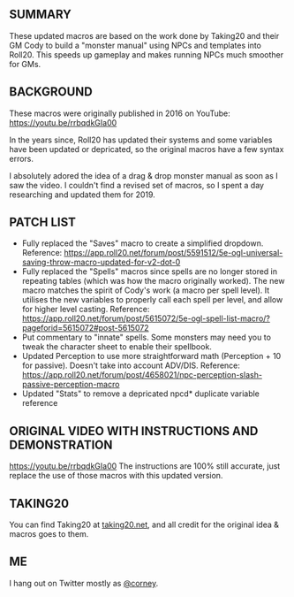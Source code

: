 ## SUMMARY
These updated macros are based on the work done by Taking20 and their GM Cody to build a "monster manual" using NPCs and templates into Roll20. This speeds up gameplay and makes running NPCs much smoother for GMs. 

## BACKGROUND
These macros were originally published in 2016 on YouTube: https://youtu.be/rrbqdkGIa00

In the years since, Roll20 has updated their systems and some variables have been updated or depricated, so the original macros have a few syntax errors. 

I absolutely adored the idea of a drag & drop monster manual as soon as I saw the video. I couldn't find a revised set of macros, so I spent a day researching and updated them for 2019.

## PATCH LIST
- Fully replaced the "Saves" macro to create a simplified dropdown. Reference: https://app.roll20.net/forum/post/5591512/5e-ogl-universal-saving-throw-macro-updated-for-v2-dot-0 
- Fully replaced the "Spells" macros since spells are no longer stored in repeating tables (which was how the macro originally worked). The new macro matches the spirit of Cody's work (a macro per spell level). It utilises the new variables to properly call each spell per level, and allow for higher level casting. Reference: https://app.roll20.net/forum/post/5615072/5e-ogl-spell-list-macro/?pageforid=5615072#post-5615072
- Put commentary to "innate" spells. Some monsters may need you to tweak the character sheet to enable their spellbook.
- Updated Perception to use more straightforward math (Perception + 10 for passive). Doesn't take into account ADV/DIS. Reference: https://app.roll20.net/forum/post/4658021/npc-perception-slash-passive-perception-macro
- Updated "Stats" to remove a depricated npcd* duplicate variable reference

## ORIGINAL VIDEO WITH INSTRUCTIONS AND DEMONSTRATION 
https://youtu.be/rrbqdkGIa00
The instructions are 100% still accurate, just replace the use of those macros with this updated version.

## TAKING20
You can find Taking20 at [taking20.net](https://taking20.net "Taking20"), and all credit for the original idea & macros goes to them.

## ME
I hang out on Twitter mostly as [@corney](https://twitter.com/corney/ "@corney").
